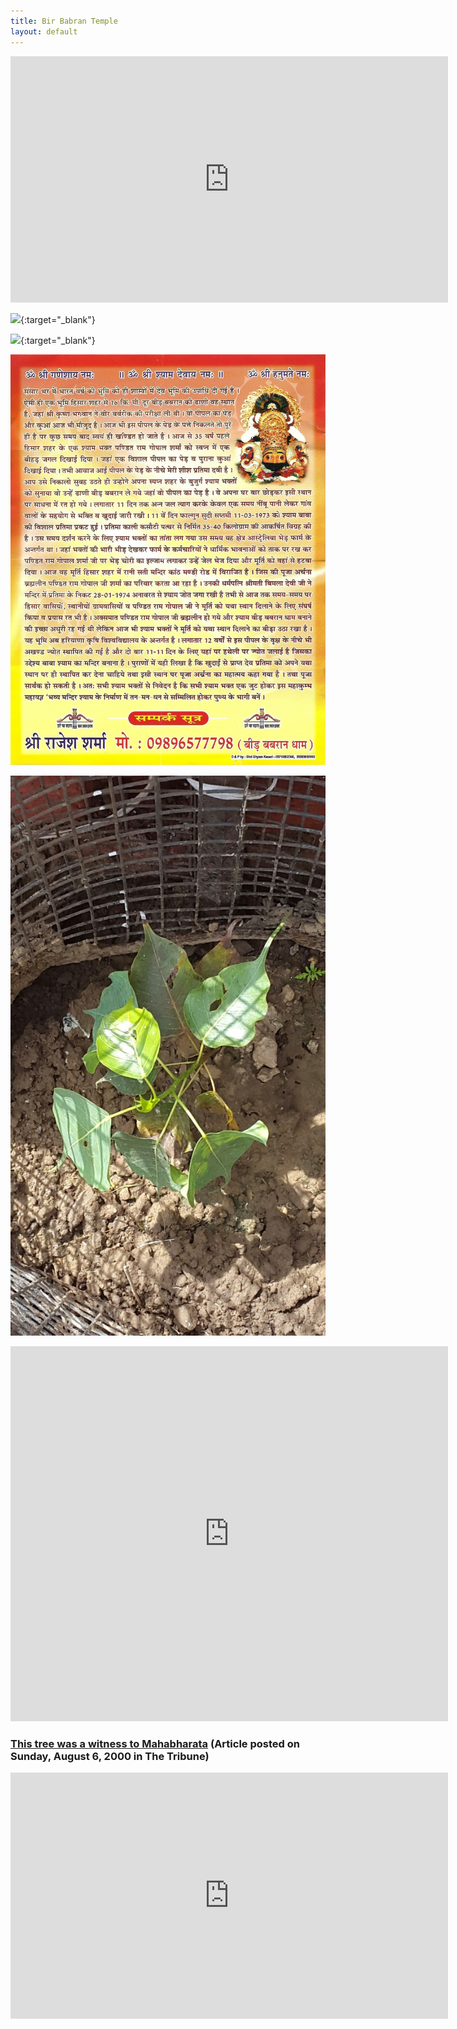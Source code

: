 ```yaml
---
title: Bir Babran Temple
layout: default
---
```

<iframe width="700" height="394" src="https://www.youtube.com/embed/D2SASNd-pn8?rel=0" frameborder="0" allowfullscreen></iframe>

[![][writing]][writing]{:target="_blank"}

[![][map]][map]{:target="_blank"}

![](/files/bir-babran-temple.jpg)

![](/files/bir-babran/plant.jpg)

<iframe src="https://www.google.com/maps/embed?pb=!1m18!1m12!1m3!1d1206.12970415213!2d75.7322293492619!3d29.247144235235996!2m3!1f0!2f0!3f0!3m2!1i1024!2i768!4f13.1!3m3!1m2!1s0x39122d20c6832745%3A0x14908a964321cd14!2sBir+Babran+Temple%2C+Talwandi+Rana%2C+Hisar%2C+Haryana%2C+India!5e1!3m2!1sen!2sin!4v1433272047831" width="700" height="600" frameborder="0" style="border:0"></iframe>

### [This tree was a witness to Mahabharata](http://www.tribuneindia.com/2000/20000806/spectrum/main2.htm) (Article posted on Sunday, August 6, 2000 in The Tribune)

<iframe width="700" height="394" src="https://www.youtube.com/embed/S6dw_B7JePs?rel=0" frameborder="0" allowfullscreen></iframe>

[writing]: /files/bir-babran/writing.jpg
[map]: /files/bir-babran/map.jpg
